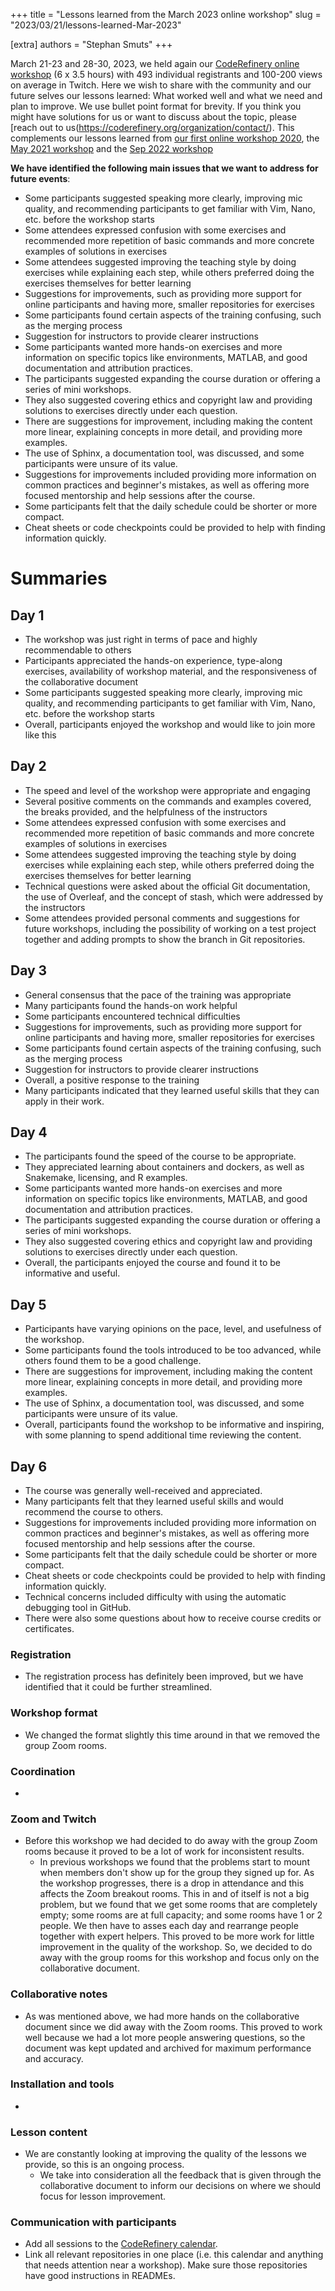 +++
title = "Lessons learned from the March 2023 online workshop"
slug = "2023/03/21/lessons-learned-Mar-2023"

[extra]
authors = "Stephan Smuts"
+++

March 21-23 and 28-30, 2023, we held again our [CodeRefinery online
workshop](https://coderefinery.github.io/2023-03-21-workshop/) (6 x 3.5 hours)
with 493 individual registrants and 100-200 views on average in Twitch.
Here we wish to share with the community and our future selves our lessons
learned: What worked well and what we need and plan to improve. We use bullet
point format for brevity. If you think you might have solutions for us or want
to discuss about the topic, please [reach out to
us(https://coderefinery.org/organization/contact/). This complements our
lessons learned from [our first online workshop
2020](https://coderefinery.org/blog/2020/04/14/first-online-workshop/), the
[May 2021
workshop](https://coderefinery.org/blog/2021/11/25/lessons-learned-may-2021/) and the [Sep 2022 workshop](https://coderefinery.org/blog/2022/11/08/lessons-learned-Sep-2022/)

**We have identified the following main issues that we want to address for future events**:

- Some participants suggested speaking more clearly, improving mic quality, and recommending participants to get familiar with Vim, Nano, etc. before the workshop starts
- Some attendees expressed confusion with some exercises and recommended more repetition of basic commands and more concrete examples of solutions in exercises
- Some attendees suggested improving the teaching style by doing exercises while explaining each step, while others preferred doing the exercises themselves for better learning
- Suggestions for improvements, such as providing more support for online participants and having more, smaller repositories for exercises
- Some participants found certain aspects of the training confusing, such as the merging process
- Suggestion for instructors to provide clearer instructions
- Some participants wanted more hands-on exercises and more information on specific topics like environments, MATLAB, and good documentation and attribution practices.
- The participants suggested expanding the course duration or offering a series of mini workshops.
- They also suggested covering ethics and copyright law and providing solutions to exercises directly under each question.
- There are suggestions for improvement, including making the content more linear, explaining concepts in more detail, and providing more examples.
- The use of Sphinx, a documentation tool, was discussed, and some participants were unsure of its value.
- Suggestions for improvements included providing more information on common practices and beginner's mistakes, as well as offering more focused mentorship and help sessions after the course.
- Some participants felt that the daily schedule could be shorter or more compact.
- Cheat sheets or code checkpoints could be provided to help with finding information quickly.

# Summaries

## Day 1

- The workshop was just right in terms of pace and highly recommendable to others
- Participants appreciated the hands-on experience, type-along exercises, availability of workshop material, and the responsiveness of the collaborative document
- Some participants suggested speaking more clearly, improving mic quality, and recommending participants to get familiar with Vim, Nano, etc. before the workshop starts
- Overall, participants enjoyed the workshop and would like to join more like this

## Day 2

- The speed and level of the workshop were appropriate and engaging
- Several positive comments on the commands and examples covered, the breaks provided, and the helpfulness of the instructors
- Some attendees expressed confusion with some exercises and recommended more repetition of basic commands and more concrete examples of solutions in exercises
- Some attendees suggested improving the teaching style by doing exercises while explaining each step, while others preferred doing the exercises themselves for better learning
- Technical questions were asked about the official Git documentation, the use of Overleaf, and the concept of stash, which were addressed by the instructors
- Some attendees provided personal comments and suggestions for future workshops, including the possibility of working on a test project together and adding prompts to show the branch in Git repositories.

## Day 3

- General consensus that the pace of the training was appropriate
- Many participants found the hands-on work helpful
- Some participants encountered technical difficulties
- Suggestions for improvements, such as providing more support for online participants and having more, smaller repositories for exercises
- Some participants found certain aspects of the training confusing, such as the merging process
- Suggestion for instructors to provide clearer instructions
- Overall, a positive response to the training
- Many participants indicated that they learned useful skills that they can apply in their work.

## Day 4

- The participants found the speed of the course to be appropriate.
- They appreciated learning about containers and dockers, as well as Snakemake, licensing, and R examples.
- Some participants wanted more hands-on exercises and more information on specific topics like environments, MATLAB, and good documentation and attribution practices.
- The participants suggested expanding the course duration or offering a series of mini workshops.
- They also suggested covering ethics and copyright law and providing solutions to exercises directly under each question.
- Overall, the participants enjoyed the course and found it to be informative and useful.

## Day 5

- Participants have varying opinions on the pace, level, and usefulness of the workshop.
- Some participants found the tools introduced to be too advanced, while others found them to be a good challenge.
- There are suggestions for improvement, including making the content more linear, explaining concepts in more detail, and providing more examples.
- The use of Sphinx, a documentation tool, was discussed, and some participants were unsure of its value.
- Overall, participants found the workshop to be informative and inspiring, with some planning to spend additional time reviewing the content.

## Day 6

- The course was generally well-received and appreciated.
- Many participants felt that they learned useful skills and would recommend the course to others.
- Suggestions for improvements included providing more information on common practices and beginner's mistakes, as well as offering more focused mentorship and help sessions after the course.
- Some participants felt that the daily schedule could be shorter or more compact.
- Cheat sheets or code checkpoints could be provided to help with finding information quickly.
- Technical concerns included difficulty with using the automatic debugging tool in GitHub.
- There were also some questions about how to receive course credits or certificates.

### Registration

- The registration process has definitely been improved, but we have identified that it could be further streamlined.

### Workshop format

- We changed the format slightly this time around in that we removed the group Zoom rooms.

### Coordination

-

### Zoom and Twitch

- Before this workshop we had decided to do away with the group Zoom rooms because it proved to be a lot of work for inconsistent results.
  - In previous workshops we found that the problems start to mount when members don't show up for the group they signed up for. As the workshop progresses, there is a drop in attendance and this affects the Zoom breakout rooms. This in and of itself is not a big problem, but we found that we get some rooms that are completely empty; some rooms are at full capacity; and some rooms have 1 or 2 people. We then have to asses each day and rearrange people together with expert helpers. This proved to be more work for little improvement in the quality of the workshop. So, we decided to do away with the group rooms for this workshop and focus only on the collaborative document.

### Collaborative notes

- As was mentioned above, we had more hands on the collaborative document since we did away with the Zoom rooms. This proved to work well because we had a lot more people answering questions, so the document was kept updated and archived for maximum performance and accuracy.

### Installation and tools

-

### Lesson content

- We are constantly looking at improving the quality of the lessons we provide, so this is an ongoing process.
  - We take into consideration all the feedback that is given through the collaborative document to inform our decisions on where we should focus for lesson improvement.

### Communication with participants

- Add all sessions to the [CodeRefinery calendar](https://coderefinery.org/calendars/).
- Link all relevant repositories in one place (i.e. this calendar and anything that needs attention near a workshop). Make sure those repositories have good instructions in READMEs.
